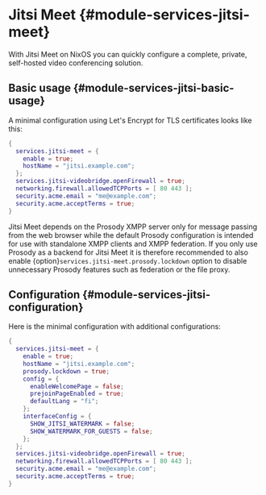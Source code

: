 # Jitsi Meet {#module-services-jitsi-meet}

With Jitsi Meet on NixOS you can quickly configure a complete,
private, self-hosted video conferencing solution.

## Basic usage {#module-services-jitsi-basic-usage}

A minimal configuration using Let's Encrypt for TLS certificates looks like this:
```nix
{
  services.jitsi-meet = {
    enable = true;
    hostName = "jitsi.example.com";
  };
  services.jitsi-videobridge.openFirewall = true;
  networking.firewall.allowedTCPPorts = [ 80 443 ];
  security.acme.email = "me@example.com";
  security.acme.acceptTerms = true;
}
```

Jitsi Meet depends on the Prosody XMPP server only for message passing from
the web browser while the default Prosody configuration is intended for use
with standalone XMPP clients and XMPP federation. If you only use Prosody as
a backend for Jitsi Meet it is therefore recommended to also enable
{option}`services.jitsi-meet.prosody.lockdown` option to disable unnecessary
Prosody features such as federation or the file proxy.

## Configuration {#module-services-jitsi-configuration}

Here is the minimal configuration with additional configurations:
```nix
{
  services.jitsi-meet = {
    enable = true;
    hostName = "jitsi.example.com";
    prosody.lockdown = true;
    config = {
      enableWelcomePage = false;
      prejoinPageEnabled = true;
      defaultLang = "fi";
    };
    interfaceConfig = {
      SHOW_JITSI_WATERMARK = false;
      SHOW_WATERMARK_FOR_GUESTS = false;
    };
  };
  services.jitsi-videobridge.openFirewall = true;
  networking.firewall.allowedTCPPorts = [ 80 443 ];
  security.acme.email = "me@example.com";
  security.acme.acceptTerms = true;
}
```
